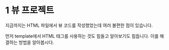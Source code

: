 # 1 뷰 프로젝트

지금까지는 HTML 파일에서 뷰 코드를 작성했었는데 여러 불편한 점이 있습니다.

먼저 template에서 HTML 태그를 사용하는 것도 힘들고 알아보기도 힘듭니다. 이를 해결하는 방법을 알아봅시다.